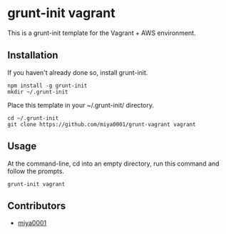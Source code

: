 # grunt-init vagrant

This is a grunt-init template for the Vagrant + AWS environment.

## Installation

If you haven't already done so, install grunt-init.

```
npm install -g grunt-init
mkdir ~/.grunt-init
```

Place this template in your ~/.grunt-init/ directory.

```
cd ~/.grunt-init
git clone https://github.com/miya0001/grunt-vagrant vagrant
```

## Usage

At the command-line, cd into an empty directory, run this command and follow the prompts.

```
grunt-init vagrant
```

## Contributors

* [miya0001](https://github.com/miya0001)
